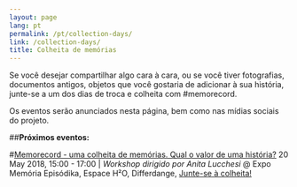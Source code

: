 ```yaml
---
layout: page
lang: pt
permalink: /pt/collection-days/
link: /collection-days/
title: Colheita de memórias
---
```


Se você desejar compartilhar algo cara à cara, ou se você tiver fotografias, documentos antigos, objetos que você gostaria de adicionar à sua história, junte-se a um dos dias de troca e colheita com #memorecord.

Os eventos serão anunciados nesta página, bem como nas mídias sociais do projeto.

<!-- more -->

##**Próximos eventos:**

#[Memorecord - uma colheita de memórias. Qual o valor de uma história?](https://www.c2dh.uni.lu/events/memorecord-une-recolte-des-memoires-quelle-est-la-valeur-dune-histoire) 20 May 2018, 15:00 - 17:00 | *Workshop dirigido por Anita Lucchesi* @ Expo Memória Episódika, Espace H²O, Differdange, [Junte-se à colheita!](https://www.facebook.com/events/591438841226889/)
